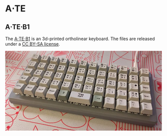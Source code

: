 A⋅TE
========================================================


A⋅TE⋅B1
----------------------------------------------------

The [A⋅TE⋅B1](b1/) is an 3d-printed ortholinear keyboard. The files are released
under a [CC BY-SA license](https://creativecommons.org/licenses/by-sa/4.0/).

![Photo of ATE-B1 keyboard](b1/photos/xs/ate-b1.jpg)




